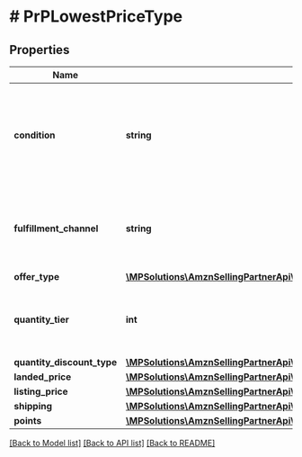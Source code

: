 # # PrPLowestPriceType

## Properties

Name | Type | Description | Notes
------------ | ------------- | ------------- | -------------
**condition** | **string** | Indicates the condition of the item. For example: New, Used, Collectible, Refurbished, or Club. |
**fulfillment_channel** | **string** | Indicates whether the item is fulfilled by Amazon or by the seller. |
**offer_type** | [**\MPSolutions\AmznSellingPartnerApi\Models\ProductPricing\PrPOfferCustomerType**](PrPOfferCustomerType.md) |  | [optional]
**quantity_tier** | **int** | Indicates at what quantity this price becomes active. | [optional]
**quantity_discount_type** | [**\MPSolutions\AmznSellingPartnerApi\Models\ProductPricing\PrPQuantityDiscountType**](PrPQuantityDiscountType.md) |  | [optional]
**landed_price** | [**\MPSolutions\AmznSellingPartnerApi\Models\ProductPricing\PrPMoneyType**](PrPMoneyType.md) |  |
**listing_price** | [**\MPSolutions\AmznSellingPartnerApi\Models\ProductPricing\PrPMoneyType**](PrPMoneyType.md) |  |
**shipping** | [**\MPSolutions\AmznSellingPartnerApi\Models\ProductPricing\PrPMoneyType**](PrPMoneyType.md) |  |
**points** | [**\MPSolutions\AmznSellingPartnerApi\Models\ProductPricing\PrPPoints**](PrPPoints.md) |  | [optional]

[[Back to Model list]](../../README.md#models) [[Back to API list]](../../README.md#endpoints) [[Back to README]](../../README.md)
